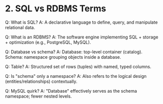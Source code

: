 # 2. SQL vs RDBMS Terms

Q: What is SQL?
A: A declarative language to define, query, and manipulate relational data.

Q: What is an RDBMS?
A: The software engine implementing SQL + storage + optimization (e.g., PostgreSQL, MySQL).

Q: Database vs schema?
A: Database: top-level container (catalog). Schema: namespace grouping objects inside a database.

Q: Table?
A: Structured set of rows (tuples) with named, typed columns.

Q: Is "schema" only a namespace?
A: Also refers to the logical design (entities/relationships) contextually.

Q: MySQL quirk?
A: "Database" effectively serves as the schema namespace; fewer nested levels.
